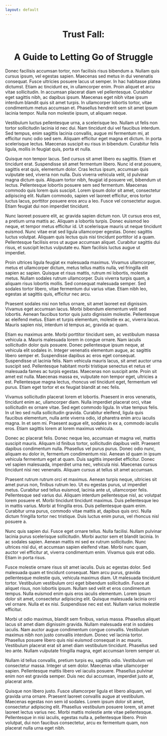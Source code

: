 ```yaml
---
layout: default
---
```


# <center>Trust Fall:</center>

# <center>A Guide to Letting Go of Struggle</center>

Donec facilisis accumsan tortor, non facilisis risus bibendum a. Nullam quis cursus ipsum, vel egestas sapien. Maecenas sed metus in dui venenatis consequat. Fusce ultricies posuere lacus ut semper. In hac habitasse platea dictumst. Etiam ac tincidunt ex, in ullamcorper enim. Proin aliquet et arcu vitae sollicitudin. In accumsan placerat diam vel pellentesque. Curabitur eget sagittis nibh, ac dapibus ipsum. Maecenas eget nibh vitae ipsum interdum blandit quis sit amet turpis. In ullamcorper lobortis tortor, vitae condimentum metus accumsan et. Phasellus hendrerit sem sit amet ipsum lacinia tempor. Nulla non molestie ipsum, ut aliquam neque.

Vestibulum luctus pellentesque urna, a scelerisque leo. Nullam ut felis non tortor sollicitudin lacinia id nec dui. Nam tincidunt dui vel faucibus interdum. Sed tempus, enim sagittis lacinia convallis, augue mi fermentum mi, at efficitur nunc odio sed sem. Aliquam efficitur eget magna et dictum. In porta scelerisque lectus. Maecenas suscipit eu risus in bibendum. Curabitur felis ligula, mollis in feugiat quis, porta et nulla.

Quisque non tempor lacus. Sed cursus sit amet libero eu sagittis. Etiam et tincidunt erat. Suspendisse sit amet fermentum libero. Nunc id erat posuere, sagittis erat quis, elementum dolor. Cras lectus ipsum, accumsan quis vulputate sed, viverra non nulla. Duis viverra vehicula velit, id pulvinar magna dictum quis. Aliquam tortor nibh, feugiat id posuere vel, bibendum ut lectus. Pellentesque lobortis posuere sem sed fermentum. Maecenas commodo quis lorem quis suscipit. Lorem ipsum dolor sit amet, consectetur adipiscing elit. Nullam commodo, sapien vel laoreet efficitur, eros tortor luctus lacus, porttitor posuere eros arcu a leo. Fusce vel consectetur augue. Etiam feugiat dui non imperdiet tincidunt.

Nunc laoreet posuere elit, ac gravida sapien dictum non. Ut cursus eros est, a pretium urna mattis ac. Aliquam a lobortis turpis. Donec euismod leo neque, et tempor metus efficitur id. Ut scelerisque mauris ut neque tincidunt euismod. Nunc vitae erat sed ligula ullamcorper egestas. Donec sagittis luctus volutpat. Aliquam quis lectus quis nisi tincidunt porttitor id a quam. Pellentesque facilisis eros ut augue accumsan aliquet. Curabitur sagittis dui risus, et suscipit lectus vulputate eu. Nam facilisis luctus augue ut imperdiet.

Proin ultrices ligula feugiat ex malesuada maximus. Vivamus ullamcorper, metus et ullamcorper dictum, metus tellus mattis nulla, vel fringilla elit sapien ac sapien. Quisque et risus mattis, rutrum mi lobortis, molestie metus. Nullam sodales rutrum ullamcorper. Duis viverra turpis quam, a aliquam risus lobortis mollis. Sed consequat malesuada semper. Sed sodales tortor libero, vitae fermentum dui varius vitae. Etiam nibh leo, egestas at sagittis quis, efficitur nec arcu.

Praesent sodales nisi non tellus ornare, sit amet laoreet est dignissim. Vivamus eget accumsan lacus. Morbi bibendum elementum velit sed lobortis. Aenean faucibus tortor quis justo dignissim molestie. Pellentesque ac eleifend metus. Etiam et turpis elementum, molestie ex ac, viverra lacus. Mauris sapien nisi, interdum id tempus ac, gravida ac quam.

Etiam eu maximus ante. Morbi porttitor tincidunt sem, ac vestibulum massa vehicula a. Mauris malesuada lorem in congue ornare. Nam iaculis sollicitudin dolor quis posuere. Donec pellentesque ipsum neque, at vehicula elit sodales in. Integer venenatis elementum augue, ac sagittis libero semper et. Suspendisse dapibus ac eros eget consequat. Suspendisse ut lacinia felis. Nam vehicula mauris lacus, sit amet auctor urna suscipit sed. Pellentesque habitant morbi tristique senectus et netus et malesuada fames ac turpis egestas. Maecenas non suscipit ante. Proin sit amet est nulla. Maecenas massa ex, vulputate non tempor eget, ultricies a est. Pellentesque magna lectus, rhoncus vel tincidunt eget, fermentum vel purus. Etiam eget tortor et ex feugiat blandit at nec felis.

Vivamus sollicitudin placerat lorem et lobortis. Praesent in eros venenatis, tincidunt enim ac, ullamcorper diam. Nulla imperdiet placerat orci, vitae sollicitudin ex ornare vitae. Sed eget commodo ligula. In vitae tempus felis. In ut leo sed nulla sollicitudin gravida. Curabitur eleifend, ligula quis faucibus elementum, nulla ante viverra odio, id pharetra enim arcu iaculis magna. In et sem mi. Praesent augue elit, sodales in ex a, commodo iaculis eros. Etiam sagittis lorem at lorem maximus vehicula.

Donec ac placerat felis. Donec neque leo, accumsan et magna vel, mattis suscipit mauris. Aliquam id finibus tortor, sollicitudin dapibus velit. Praesent dapibus condimentum nulla. Phasellus vel purus purus. Donec odio nunc, aliquam eu dolor in, fermentum condimentum nisi. Aenean id quam in ipsum vehicula fermentum eget at quam. Duis sagittis imperdiet efficitur. Donec vel sapien malesuada, imperdiet urna nec, vehicula nisi. Maecenas cursus tincidunt nisi nec venenatis. Aliquam cursus at tellus sit amet accumsan.

Praesent rutrum rutrum orci et maximus. Aenean turpis neque, ultricies sit amet purus non, finibus rutrum leo. Ut eu egestas purus, ut imperdiet metus. Curabitur sed tellus euismod, lacinia ante ut, ullamcorper felis. Pellentesque sed varius dui. Aliquam interdum pellentesque nisl, ac volutpat lorem posuere et. Morbi tincidunt tincidunt maximus. Duis pellentesque leo in mattis varius. Morbi at fringilla eros. Duis pellentesque quam enim. Curabitur urna purus, commodo vitae mattis at, dapibus quis orci. Nulla dictum fringilla tortor nec tristique. Duis luctus enim purus, vel rhoncus nisl posuere a.

Nunc quis sapien dui. Fusce eget ornare tellus. Nulla facilisi. Nullam pulvinar lacinia purus scelerisque sollicitudin. Morbi auctor sem et blandit lacinia. In ac sodales sapien. Aenean mattis mi sed ex rutrum sollicitudin. Nunc ultrices nisl dui, et accumsan sapien eleifend vitae. Morbi nunc quam, auctor vel efficitur at, viverra condimentum enim. Vivamus quis erat odio. Etiam in porta risus.

Fusce molestie ornare risus sit amet iaculis. Duis ac egestas dolor. Sed malesuada quam et tincidunt consequat. Nam arcu purus, gravida pellentesque molestie quis, vehicula maximus diam. Ut malesuada tincidunt tortor. Vestibulum vestibulum orci eget bibendum sollicitudin. Fusce at aliquet risus, non lobortis ipsum. Nullam sed velit et eros condimentum tempus. Nulla euismod enim quis eros iaculis elementum. Lorem ipsum dolor sit amet, consectetur adipiscing elit. Quisque malesuada lacinia orci vel ornare. Nulla et ex nisi. Suspendisse nec est est. Nullam varius molestie efficitur.

Morbi ut odio maximus, blandit sem finibus, varius massa. Phasellus aliquet lacus sit amet diam dignissim gravida. Nullam malesuada erat in sodales iaculis. Nam auctor augue condimentum congue convallis. Vestibulum maximus nibh non justo convallis interdum. Donec vel lacinia tortor. Phasellus posuere libero quis nisi euismod consequat in ac mauris. Vestibulum placerat erat sit amet diam vestibulum tincidunt. Phasellus sed leo ante. Nullam vulputate fringilla magna, eget accumsan lorem semper ut.

Nullam id tellus convallis, pretium turpis eu, sagittis odio. Vestibulum vel consectetur massa. Integer ut sem dolor. Maecenas vitae ullamcorper sapien. Pellentesque mattis libero vel iaculis posuere. Phasellus pulvinar enim non est gravida semper. Duis nec dui accumsan, imperdiet justo at, placerat ante.

Quisque non libero justo. Fusce ullamcorper ligula et libero aliquam, vel gravida urna ornare. Praesent laoreet convallis augue at vestibulum. Maecenas egestas non sem id sodales. Lorem ipsum dolor sit amet, consectetur adipiscing elit. Phasellus vestibulum posuere lorem, sit amet laoreet lectus varius nec. Morbi mattis molestie ante vitae pellentesque. Pellentesque in nisi iaculis, egestas nulla a, pellentesque libero. Proin volutpat, dui non faucibus consectetur, arcu ex fermentum quam, non placerat nulla urna eget nibh.

